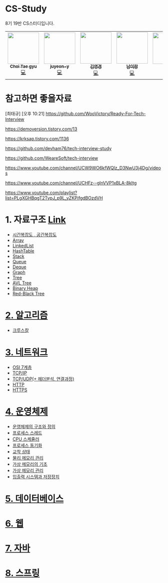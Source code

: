 # CS-Study

8기 19반 CS스터디입니다.

<!-- ALL-CONTRIBUTORS-LIST:START - Do not remove or modify this section -->
<!-- prettier-ignore-start -->
<!-- markdownlint-disable -->
<table>
  <tr>
    <td align="center"><a href="https://github.com/suker80"><img src="https://avatars.githubusercontent.com/u/39821474?v=4?s=100" width="100px;" alt=""/><br /><sub><b>Choi Tae gyu </b></sub></a><br /><a href="https://github.com/ssafy8th-cs-study/CS-Study/commits?author=suker80" title="Code">💻</a></td>
    <td align="center"><a href="https://github.com/juyeon-y"><img src="https://avatars.githubusercontent.com/u/52191425?v=4?s=100" width="100px;" alt=""/><br /><sub><b>juyeon-y</b></sub></a><br /><a href="https://github.com/ssafy8th-cs-study/CS-Study/commits?author=juyeon-y" title="Code">💻</a></td>
    <td align="center"><a href="https://github.com/hubhubhub98"><img src="https://avatars.githubusercontent.com/u/54929520?v=4?s=100" width="100px;" alt=""/><br /><sub><b>김영경</b></sub></a><br /><a href="https://github.com/ssafy8th-cs-study/CS-Study/commits?author=hubhubhub98" title="Code">💻</a></td>
    <td align="center"><a href="https://github.com/irang6v6"><img src="https://avatars.githubusercontent.com/u/42470768?v=4?s=100" width="100px;" alt=""/><br /><sub><b>남이랑</b></sub></a><br /><a href="https://github.com/ssafy8th-cs-study/CS-Study/commits?author=irang6v6" title="Code">💻</a></td>
    <td align="center"><a href="https://github.com/bora2292"><img src="https://avatars.githubusercontent.com/u/110080343?v=4?s=100" width="100px;" alt=""/><br /><sub><b>bora</b></sub></a><br /><a href="https://github.com/ssafy8th-cs-study/CS-Study/commits?author=bora2292" title="Code">💻</a></td>
  </tr>
</table>

<!-- markdownlint-restore -->
<!-- prettier-ignore-end -->

<!-- ALL-CONTRIBUTORS-LIST:END -->

# 참고하면 좋을자료

[최태규] [오후 10:21] https://github.com/WooVictory/Ready-For-Tech-Interview

https://demoversion.tistory.com/13

https://krksap.tistory.com/1136

https://github.com/devham76/tech-interview-study

https://github.com/WeareSoft/tech-interview

https://www.youtube.com/channel/UCW9WO6kfWQlz_D3NwU3j4Dg/videos

https://www.youtube.com/channel/UCHFz--glnVVP1xBLA-8kltg

https://www.youtube.com/playlist?list=PLgXGHBqgT2TvpJ_p9L_yZKPifgdBOzdVH

# 1. 자료구조 [Link](./content/자료구조.md)

- [시간복잡도 , 공간복잡도](./content/자료구조/시간복잡도,공간복잡도.md)
- [Array](./content/자료구조/Array.md)
- [LinkedList](./content/자료구조/LinkedList.md)
- [HashTable](./content/자료구조/HashTable.md)
- [Stack](./content/자료구조/Stack.md)
- [Queue](./content/자료구조/Queue.md)
- [Deque](./content/자료구조/Deque.md)
- [Graph](./content/자료구조/Graph.md)
- [Tree](./content/자료구조/Tree.md)
- [AVL Tree](./content/자료구조/AVLTree.md)
- [Binary Heap](./content/자료구조/BinaryHeap.md)
- [Red-Black Tree](./content/자료구조/RedBlackTree.md)

# [2. 알고리즘](./content/알고리즘.md)

- [크루스칼](./content/알고리즘/Kruskal.md)

# [3. 네트워크](./content/네트워크.md)

- [OSI 7계층](./content/네트워크/OSI_7계층.md)
- [TCP/IP](./content/네트워크/TCP_IP.md)
- [TCP/UDP(+ 헤더분석, 연결과정)](./content/네트워크/TCP_UDP.md)
- [HTTP](./content/네트워크/HTTP.md)
- [HTTPS](./content/네트워크/HTTPS.md)

# [4. 운영체제](./content/운영체제.md)

- [운영체제의 구조와 정의](./content/운영체제/운영체제의_구조와_정의.md)
- [프로세스 스레드](./content/운영체제/프로세스_스레드.md)
- [CPU 스케쥴러](./content/운영체제/CPU_스케쥴러.md)
- [프로세스 동기화](./content/운영체제/프로세스_동기화.md)
- [교착 상태](./content/운영체제/교착상태.md)
- [물리 메모리 관리](./content/운영체제/물리_메모리_관리.md)
- [가상 메모리의 기초](./content/운영체제/가상_메모리의_기초.md)
- [가상 메모리 관리](./content/운영체제/가상_메모리_관리.md)
- [입출력 시스템과 저장장치](./content/운영체제/입출력_시스템과_저장장치.md)

# [5. 데이터베이스](./content/데이터베이스.md)

# [6. 웹](./content/웹.md)

# [7. 자바](./content/자바.md)

# [8. 스프링](./content/스프링.md)
